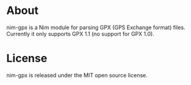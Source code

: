 About
=====

nim-gpx is a Nim module for parsing GPX (GPS Exchange format) files. Currently it only supports GPX 1.1 (no support for GPX 1.0).

License
=======

nim-gpx is released under the MIT open source license.
